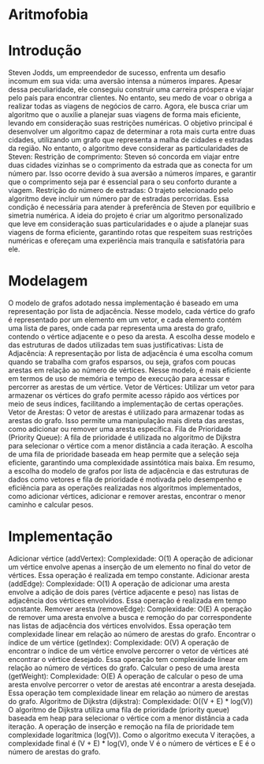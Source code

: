 # Aritmofobia

# Introdução
Steven Jodds, um empreendedor de sucesso, enfrenta um desafio incomum em sua vida: uma aversão intensa a números ímpares. Apesar dessa peculiaridade, ele conseguiu construir uma carreira próspera e viajar pelo país para encontrar clientes. No entanto, seu medo de voar o obriga a realizar todas as viagens de negócios de carro. Agora, ele busca criar um algoritmo que o auxilie a planejar suas viagens de forma mais eficiente, levando em consideração suas restrições numéricas.
O objetivo principal é desenvolver um algoritmo capaz de determinar a rota mais curta entre duas cidades, utilizando um grafo que representa a malha de cidades e estradas da região. No entanto, o algoritmo deve considerar as particularidades de Steven:
Restrição de comprimento: Steven só concorda em viajar entre duas cidades vizinhas se o comprimento da estrada que as conecta for um número par. Isso ocorre devido à sua aversão a números ímpares, e garantir que o comprimento seja par é essencial para o seu conforto durante a viagem.
Restrição do número de estradas: O trajeto selecionado pelo algoritmo deve incluir um número par de estradas percorridas. Essa condição é necessária para atender à preferência de Steven por equilíbrio e simetria numérica.
A ideia do projeto é criar um algoritmo personalizado que leve em consideração suas particularidades e o ajude a planejar suas viagens de forma eficiente, garantindo rotas que respeitem suas restrições numéricas e ofereçam uma experiência mais tranquila e satisfatória para ele.

# Modelagem
O modelo de grafos adotado nessa implementação é baseado em uma representação por lista de adjacência. Nesse modelo, cada vértice do grafo é representado por um elemento em um vetor, e cada elemento contém uma lista de pares, onde cada par representa uma aresta do grafo, contendo o vértice adjacente e o peso da aresta.
A escolha desse modelo e das estruturas de dados utilizadas tem suas justificativas:
Lista de Adjacência: A representação por lista de adjacência é uma escolha comum quando se trabalha com grafos esparsos, ou seja, grafos com poucas arestas em relação ao número de vértices. Nesse modelo, é mais eficiente em termos de uso de memória e tempo de execução para acessar e percorrer as arestas de um vértice.
Vetor de Vértices: Utilizar um vetor para armazenar os vértices do grafo permite acesso rápido aos vértices por meio de seus índices, facilitando a implementação de certas operações.
Vetor de Arestas: O vetor de arestas é utilizado para armazenar todas as arestas do grafo. Isso permite uma manipulação mais direta das arestas, como adicionar ou remover uma aresta específica.
Fila de Prioridade (Priority Queue): A fila de prioridade é utilizada no algoritmo de Dijkstra para selecionar o vértice com a menor distância a cada iteração. A escolha de uma fila de prioridade baseada em heap permite que a seleção seja eficiente, garantindo uma complexidade assintótica mais baixa.
Em resumo, a escolha do modelo de grafos por lista de adjacência e das estruturas de dados como vetores e fila de prioridade é motivada pelo desempenho e eficiência para as operações realizadas nos algoritmos implementados, como adicionar vértices, adicionar e remover arestas, encontrar o menor caminho e calcular pesos.

# Implementação
Adicionar vértice (addVertex):
Complexidade: O(1)
A operação de adicionar um vértice envolve apenas a inserção de um elemento no final do vetor de vértices. Essa operação é realizada em tempo constante.
Adicionar aresta (addEdge):
Complexidade: O(1)
A operação de adicionar uma aresta envolve a adição de dois pares (vértice adjacente e peso) nas listas de adjacência dos vértices envolvidos. Essa operação é realizada em tempo constante.
Remover aresta (removeEdge):
Complexidade: O(E)
A operação de remover uma aresta envolve a busca e remoção do par correspondente nas listas de adjacência dos vértices envolvidos. Essa operação tem complexidade linear em relação ao número de arestas do grafo.
Encontrar o índice de um vértice (getIndex):
Complexidade: O(V)
A operação de encontrar o índice de um vértice envolve percorrer o vetor de vértices até encontrar o vértice desejado. Essa operação tem complexidade linear em relação ao número de vértices do grafo.
Calcular o peso de uma aresta (getWeight):
Complexidade: O(E)
A operação de calcular o peso de uma aresta envolve percorrer o vetor de arestas até encontrar a aresta desejada. Essa operação tem complexidade linear em relação ao número de arestas do grafo.
Algoritmo de Dijkstra (dijkstra):
Complexidade: O((V + E) * log(V))
O algoritmo de Dijkstra utiliza uma fila de prioridade (priority queue) baseada em heap para selecionar o vértice com a menor distância a cada iteração. A operação de inserção e remoção na fila de prioridade tem complexidade logarítmica (log(V)). Como o algoritmo executa V iterações, a complexidade final é (V + E) * log(V), onde V é o número de vértices e E é o número de arestas do grafo.

